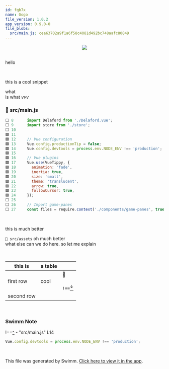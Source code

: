 ```yaml
---
id: fqb7x
name: Gogo
file_version: 1.0.2
app_version: 0.9.0-0
file_blobs:
  src/main.js: cea63702a9f1a6f58c4081d492bc748aafc80849
---
```


<div align="center"><img src="https://firebasestorage.googleapis.com/v0/b/swimmio-content/o/repositories%2FZ2l0aHViJTNBJTNBZ2FtZSUzQSUzQWdpbGFkbmF2b3Q%3D%2F26fe392e-9c01-4f95-86fe-6ca467748230.jpg?alt=media&token=0fdc8507-be34-48aa-adfa-a45a6b940521" style="width:'50%'"/></div>

<br/>

hello




<br/>

this is a cool snippet

what  
is what _vvv_
<!-- NOTE-swimm-snippet: the lines below link your snippet to Swimm -->
### 📄 src/main.js
```javascript
⬜ 8      import Delaford from './Delaford.vue';
⬜ 9      import store from './store';
⬜ 10     
🟩 11     
🟩 12     // Vue configuration
🟩 13     Vue.config.productionTip = false;
🟩 14     Vue.config.devtools = process.env.NODE_ENV !== 'production';
🟩 15     
🟩 16     // Vue plugins
🟩 17     Vue.use(VueTippy, {
🟩 18       animation: 'fade',
🟩 19       inertia: true,
🟩 20       size: 'small',
🟩 21       theme: 'translucent',
🟩 22       arrow: true,
🟩 23       followCursor: true,
🟩 24     });
⬜ 25     
⬜ 26     // Import game-panes
⬜ 27     const files = require.context('./components/game-panes', true, /\.vue$/i);
```

<br/>

this is much better

`📄 src/assets` oh much better  
what else can we do here. so let me explain




<br/>

|this is   |a table|                                                      |
|----------|-------|------------------------------------------------------|
|first row |cool   |🚗<br><br>`!==`[<sup id="Z129YQR">↓</sup>](#f-Z129YQR)|
|second row|       |                                                      |

<br/>

<!-- THIS IS AN AUTOGENERATED SECTION. DO NOT EDIT THIS SECTION DIRECTLY -->
### Swimm Note

<span id="f-Z129YQR">!==</span>[^](#Z129YQR) - "src/main.js" L14
```javascript
Vue.config.devtools = process.env.NODE_ENV !== 'production';
```

<br/>

This file was generated by Swimm. [Click here to view it in the app](https://app.swimm.io/repos/Z2l0aHViJTNBJTNBZ2FtZSUzQSUzQWdpbGFkbmF2b3Q=/docs/fqb7x).